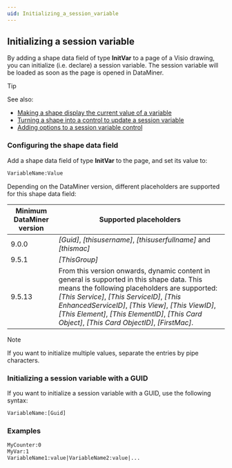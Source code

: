 ```yaml
---
uid: Initializing_a_session_variable
---
```


## Initializing a session variable

By adding a shape data field of type **InitVar** to a page of a Visio drawing, you can initialize (i.e. declare) a session variable. The session variable will be loaded as soon as the page is opened in DataMiner.

> [!TIP]
> See also:
> - [Making a shape display the current value of a variable](xref:Making_a_shape_display_the_current_value_of_a_variable)
> - [Turning a shape into a control to update a session variable](xref:Turning_a_shape_into_a_control_to_update_a_session_variable)
> - [Adding options to a session variable control](xref:Adding_options_to_a_session_variable_control)

### Configuring the shape data field

Add a shape data field of type **InitVar** to the page, and set its value to:

```txt
VariableName:Value
```

Depending on the DataMiner version, different placeholders are supported for this shape data field:

| Minimum DataMiner version | Supported placeholders                                                                                                                                                                                                                                                                                                                                                                                                                                                                                                                                                                                                                                                                    |
|---------------------------|-------------------------------------------------------------------------------------------------------------------------------------------------------------------------------------------------------------------------------------------------------------------------------------------------------------------------------------------------------------------------------------------------------------------------------------------------------------------------------------------------------------------------------------------------------------------------------------------------------------------------------------------------------------------------------------------|
| 9.0.0                     | *\[Guid\]*, *\[thisusername\]*, *\[thisuserfullname\]* and *\[thismac\]*                                                                                                                                                                                                                                                                                                                                                                                                                                                                                      |
| 9.5.1                     | *\[ThisGroup\]*                                                                                                                                                                                                                                                                                                                                                                                                                                                                                                                                                                                                                                            |
| 9.5.13                    | From this version onwards, dynamic content in general is supported in this shape data. This means the following placeholders are supported: *\[This Service\]*, *\[This ServiceID\]*, *\[This EnhancedServiceID\]*, *\[This View\]*, *\[This ViewID\]*, *\[This Element\]*, *\[This ElementID\]*, *\[This Card Object\]*, *\[This Card ObjectID\]*, *\[FirstMac\]*. |

> [!NOTE]
> If you want to initialize multiple values, separate the entries by pipe characters.

### Initializing a session variable with a GUID

If you want to initialize a session variable with a GUID, use the following syntax:

```txt
VariableName:[Guid]
```

### Examples

```txt
MyCounter:0
MyVar:1
VariableName1:value|VariableName2:value|...
```
